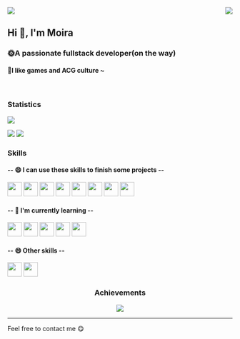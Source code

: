 <p>
  <a href="https://count.getloli.com/"><img src="https://count.getloli.com/get/@:Moira"></a>
  <img src="https://weather-icon.journeyad.repl.co/@sydney?v=1" align="right">
</p>
<h2>Hi 👋, I'm Moira</h1>
<h3>🌞A passionate fullstack developer(on the way)</h3>
<h4>🎨I like games and ACG culture ~</h4>
<br />

<h3>Statistics</h3>
    
![](https://bad-apple-github-readme.vercel.app/api?show_bg=1&username=moiradust)

<p>
  
![](https://github-readme-stats.vercel.app/api/wakatime?username=moiradust)
![](https://github-readme-stats.vercel.app/api/top-langs/?username=moiradust)
  
  </p>



<h3>Skills</h3>
<h4> -- 😄 I can use these skills to finish some projects --</h4>
<div>
<img height="32" width="32" src="https://cdn.jsdelivr.net/npm/simple-icons@v6/icons/react.svg" />
<img height="32" width="32" src="https://cdn.jsdelivr.net/npm/simple-icons@v6/icons/nodedotjs.svg" />
<img height="32" width="32" src="https://cdn.jsdelivr.net/npm/simple-icons@v6/icons/mysql.svg" />
<img height="32" width="32" src="https://cdn.jsdelivr.net/npm/simple-icons@v6/icons/mongodb.svg" />
<img height="32" width="32" src="https://cdn.jsdelivr.net/npm/simple-icons@v6/icons/heroku.svg" />
<img height="32" width="32" src="https://cdn.jsdelivr.net/npm/simple-icons@v6/icons/html5.svg" />
<img height="32" width="32" src="https://cdn.jsdelivr.net/npm/simple-icons@v6/icons/css3.svg" />
<img height="32" width="32" src="https://cdn.jsdelivr.net/npm/simple-icons@v6/icons/javascript.svg" />
</div>
<h4> -- 🌱 I'm currently learning --</h4>
<div>
<img height="32" width="32" src="https://cdn.jsdelivr.net/npm/simple-icons@v6/icons/python.svg" />
  <img height="32" width="32" src="https://cdn.jsdelivr.net/npm/simple-icons@v6/icons/django.svg" />
<img height="32" width="32" src="https://cdn.jsdelivr.net/npm/simple-icons@v6/icons/amazonaws.svg" />
<img height="32" width="32" src="https://cdn.jsdelivr.net/npm/simple-icons@v6/icons/webpack.svg" />
<img height="32" width="32" src="https://cdn.jsdelivr.net/npm/simple-icons@v6/icons/spring.svg" />
</div>
<h4> -- 😄 Other skills --</h4>
<div>
<img height="32" width="32" src="https://cdn.jsdelivr.net/npm/simple-icons@v6/icons/github.svg" />
<img height="32" width="32" src="https://cdn.jsdelivr.net/npm/simple-icons@v6/icons/markdown.svg" />
</div>


<h3 align="center">Achievements</h3>

<p align="center">
  <img alig src="https://github-profile-trophy.vercel.app/?username=moiradust&theme=onedark" />
</p>

<hr />
Feel free to contact me 😋
